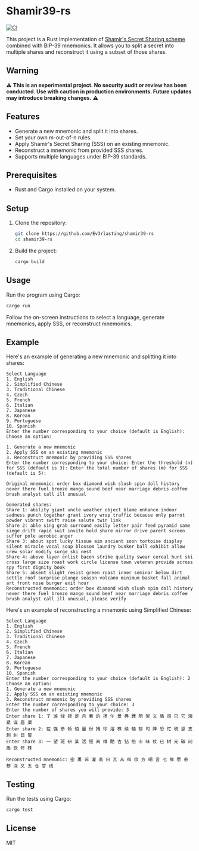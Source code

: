 # Shamir39-rs

[![CI](https://github.com/Ev3rlasting/shamir39-rs/actions/workflows/rust.yml/badge.svg)](https://github.com/Ev3rlasting/shamir39-rs/actions/workflows/ci.yml)

This project is a Rust implementation of [Shamir's Secret Sharing scheme](https://en.wikipedia.org/wiki/Shamir%27s_secret_sharing) combined with BIP-39 mnemonics. It allows you to split a secret into multiple shares and reconstruct it using a subset of those shares.

## Warning

⚠️ **This is an experimental project. No security audit or review has been conducted. Use with caution in production environments. Future updates may introduce breaking changes.** ⚠️ 

## Features
- Generate a new mnemonic and split it into shares.
- Set your own m-out-of-n rules.
- Apply Shamir's Secret Sharing (SSS) on an existing mnemonic.
- Reconstruct a mnemonic from provided SSS shares.
- Supports multiple languages under BIP-39 standards.

## Prerequisites
- Rust and Cargo installed on your system.

## Setup
1. Clone the repository:
   ```bash
   git clone https://github.com/Ev3rlasting/shamir39-rs
   cd shamir39-rs
   ```
2. Build the project:
   ```bash
   cargo build
   ```

## Usage
Run the program using Cargo:
```bash
cargo run
```

Follow the on-screen instructions to select a language, generate mnemonics, apply SSS, or reconstruct mnemonics.

## Example

Here's an example of generating a new mnemonic and splitting it into shares:

```
Select Language
1. English
2. Simplified Chinese
3. Traditional Chinese
4. Czech
5. French
6. Italian
7. Japanese
8. Korean
9. Portuguese
10. Spanish
Enter the number corresponding to your choice (default is English): Choose an option:

1. Generate a new mnemonic
2. Apply SSS on an existing mnemonic
3. Reconstruct mnemonic by providing SSS shares
Enter the number corresponding to your choice: Enter the threshold (n) for SSS (default is 3): Enter the total number of shares (m) for SSS (default is 5):
 
Original mnemonic: order box diamond wish slush spin doll history never there fuel bronze mango sound beef near marriage debris coffee brush analyst call ill unusual

Generated shares:
Share 1: ability giant uncle weather object blame enhance indoor sadness punch together grant ivory wrap traffic because only parrot powder vibrant swift raise salute twin link
Share 2: able sing grab surround easily letter pair feed pyramid same siege drift rapid suit invite hold share mirror drive parent screen suffer pole aerobic anger
Share 3: about spot lucky tissue aim ancient soon tortoise display silent miracle vocal soap blossom laundry bunker ball exhibit allow crew solar modify surge ski nest
Share 4: above layer enlist bacon strike quality swear cereal hunt ski cross large size roast work circle license town veteran provide across spy first dignity book
Share 5: absent slight resist green roast inner seminar below dirt settle roof surprise plunge season volcano minimum basket fall animal art front nose burger exit hour
Reconstructed mnemonic: order box diamond wish slush spin doll history never there fuel bronze mango sound beef near marriage debris coffee brush analyst call ill unusual, please verify
```

Here's an example of reconstructing a mnemonic using Simplified Chinese:

```
Select Language
1. English
2. Simplified Chinese
3. Traditional Chinese
4. Czech
5. French
6. Italian
7. Japanese
8. Korean
9. Portuguese
10. Spanish
Enter the number corresponding to your choice (default is English): 2
Choose an option:
1. Generate a new mnemonic
2. Apply SSS on an existing mnemonic
3. Reconstruct mnemonic by providing SSS shares
Enter the number corresponding to your choice: 3
Enter the number of shares you will provide: 3
Enter share 1: 了 滩 绿 顿 足 月 着 的 扬 午 景 典 罪 陪 架 义 盾 司 已 它 海 紧 谋 眉 渠
Enter share 2: 在 强 参 顿 怕 量 份 掩 珍 溶 株 续 轴 排 司 降 恐 忙 税 恩 支 刺 纠 巨 警
Enter share 3: 一 望 斑 研 某 活 摇 离 维 酷 吉 钻 抬 士 味 仗 已 树 元 碳 问 盾 恢 怀 株

Reconstructed mnemonic: 密 勇 诉 灌 高 日 瓦 从 纠 纹 方 喝 言 七 推 愿 患 黎 浇 又 五 仓 甘 线
```

## Testing
Run the tests using Cargo:
```bash
cargo test
```

## License
MIT

